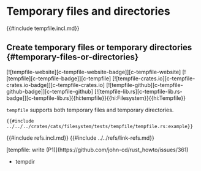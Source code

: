 # Temporary files and directories

{{#include tempfile.incl.md}}

## Create temporary files or temporary directories {#temporary-files-or-directories}

[![tempfile-website][c-tempfile-website-badge]][c-tempfile-website] [![tempfile][c-tempfile-badge]][c-tempfile] [![tempfile-crates.io][c-tempfile-crates.io-badge]][c-tempfile-crates.io] [![tempfile-github][c-tempfile-github-badge]][c-tempfile-github] [![tempfile-lib.rs][c-tempfile-lib.rs-badge]][c-tempfile-lib.rs]{{hi:tempfile}}{{hi:Filesystem}}{{hi:Tempfile}}

`tempfile` supports both temporary files and temporary directories.

```rust,editable
{{#include ../../../crates/cats/filesystem/tests/tempfile/tempfile.rs:example}}
```

{{#include refs.incl.md}}
{{#include ../../refs/link-refs.md}}

<div class="hidden">
[tempfile: write (P1)](https://github.com/john-cd/rust_howto/issues/361)

- tempdir

</div>

